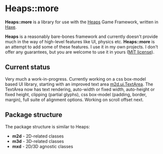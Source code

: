 # Heaps::more
__Heaps::more__ is a library for use with the [Heaps](https://heaps.io/) Game Framework, written in [Haxe](https://haxe.org/).

__Heaps__ is a reasonably bare-bones framework and currently doesn't provide much in the way of high-level features like UI, physics etc. __Heaps::more__ is an attempt to add some of these features. I use it in my own projects. I don't offer any guarantees, but you are welcome to use it in yours ([MIT license](https://choosealicense.com/licenses/mit/)).

## Current status
Very much a work-in-progress. Currently working on a css box-model based UI library, starting with an improved text area [m2d.ui.TextArea](m2d/ui/TextArea.hx). The TextArea now has text rendering, auto-width or fixed width, auto-height or fixed height, clipping (partial glyphs), css box-model (padding, border, margin), full suite of alignment options. Working on scroll offset next.

## Package structure
The package structure is similar to Heaps:
* __m2d__ - 2D-related classes
* __m3d__ - 3D-related classes
* __mxd__ - 2D/3D agnostic classes
